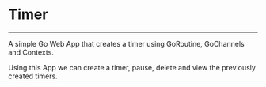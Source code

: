 # Timer
<hr>

A simple Go Web App that creates a timer using GoRoutine, GoChannels and Contexts.

Using this App we can create a timer, pause, delete and view the previously created timers.
